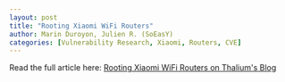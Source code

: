 ```yaml
---
layout: post
title: "Rooting Xiaomi WiFi Routers"
author: Marin Duroyon, Julien R. (SoEasY)
categories: [Vulnerability Research, Xiaomi, Routers, CVE]
---
```


Read the full article here: [Rooting Xiaomi WiFi Routers on Thalium's Blog](https://blog.thalium.re/posts/rooting-xiaomi-wifi-routers/)